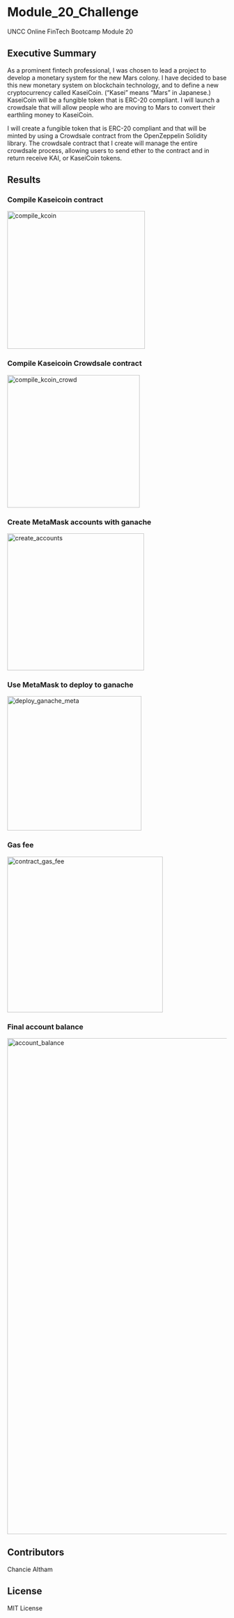 # Module_20_Challenge

UNCC Online FinTech Bootcamp Module 20

## Executive Summary

As a prominent fintech professional, I was chosen to lead a project to develop a monetary system for the new Mars colony. I have decided to base this new monetary system on blockchain technology, and to define a new cryptocurrency called KaseiCoin. (“Kasei” means “Mars” in Japanese.) KaseiCoin will be a fungible token that is ERC-20 compliant. I will launch a crowdsale that will allow people who are moving to Mars to convert their earthling money to KaseiCoin.

I will create a fungible token that is ERC-20 compliant and that will be minted by using a Crowdsale contract from the OpenZeppelin Solidity library. The crowdsale contract that I create will manage the entire crowdsale process, allowing users to send ether to the contract and in return receive KAI, or KaseiCoin tokens.

## Results

### Compile Kaseicoin contract

<img width="316" alt="compile_kcoin" src="https://user-images.githubusercontent.com/94569323/166179460-4815e34c-c6b9-4cba-b47a-536713891980.png">

### Compile Kaseicoin Crowdsale contract

<img width="304" alt="compile_kcoin_crowd" src="https://user-images.githubusercontent.com/94569323/166179475-84c9aa73-717c-45e4-b8b7-f77b84e843cd.png">

### Create MetaMask accounts with ganache

<img width="314" alt="create_accounts" src="https://user-images.githubusercontent.com/94569323/166179490-f17a6588-6ec5-455c-9d17-da36f3034b25.png">

### Use MetaMask to deploy to ganache 

<img width="308" alt="deploy_ganache_meta" src="https://user-images.githubusercontent.com/94569323/166179501-056ba8f4-7c52-4c58-9d09-a208b6997cc9.png">

### Gas fee

<img width="357" alt="contract_gas_fee" src="https://user-images.githubusercontent.com/94569323/166179512-65cd370f-0051-4572-bcc5-11be227bbb26.png">

### Final account balance

<img width="1137" alt="account_balance" src="https://user-images.githubusercontent.com/94569323/166179538-d4c305b0-a0ea-494f-9e8d-04b67d0e8fb4.png">

## Contributors

Chancie Altham

## License

MIT License
